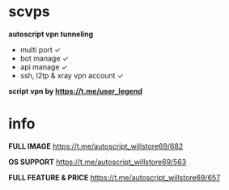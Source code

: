 # scvps
**autoscript vpn tunneling**

- multi port ✓
- bot manage ✓
- api manage ✓
- ssh, l2tp & xray vpn account ✓

**script vpn by https://t.me/user_legend**

# info

**FULL IMAGE**
https://t.me/autoscript_willstore69/682

**OS SUPPORT**
https://t.me/autoscript_willstore69/563

**FULL FEATURE & PRICE**
https://t.me/autoscript_willstore69/657

